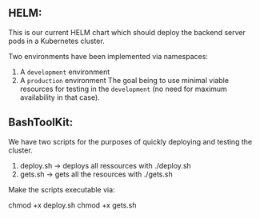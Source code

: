 **HELM:**
----------------------------------------
This is our current HELM chart which should deploy the backend server pods in a Kubernetes cluster. 

Two environments have been implemented via namespaces:
1. A `development` environment
2. A `production` environment
The goal being to use minimal viable resources for testing in the `development` (no need for maximum availability in that case).

**BashToolKit:**
----------------------------------------

We have two scripts for the purposes of quickly deploying and testing the cluster.
1. deploy.sh    -> deploys all ressources with ./deploy.sh
2. gets.sh      -> gets all the resources with ./gets.sh   

Make the scripts executable via:

chmod +x deploy.sh
chmod +x gets.sh
